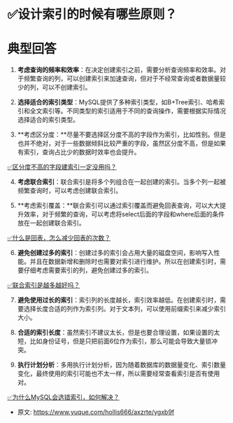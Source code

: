 # ✅设计索引的时候有哪些原则？
<!--page header-->

<a name="SyNiJ"></a>
# 典型回答

1. **考虑查询的频率和效率**：在决定创建索引之前，需要分析查询频率和效率。对于频繁查询的列，可以创建索引来加速查询，但对于不经常查询或者数据量较少的列，可以不创建索引。

2. **选择适合的索引类型**：MySQL提供了多种索引类型，如B+Tree索引、哈希索引和全文索引等。不同类型的索引适用于不同的查询操作，需要根据实际情况选择适合的索引类型。

3. **考虑区分度：**尽量不要选择区分度不高的字段作为索引，比如性别。但是也并不绝对，对于一些数据倾斜比较严重的字段，虽然区分度不高，但是如果有索引，查询占比少的数据时效率也会提升。

[✅区分度不高的字段建索引一定没用吗？](https://www.yuque.com/hollis666/axzrte/nr83t255g22gu3v7?view=doc_embed)

4. **考虑联合索引**：联合索引是将多个列组合在一起创建的索引。当多个列一起被频繁查询时，可以考虑创建联合索引。

5. **考虑索引覆盖：**联合索引可以通过索引覆盖而避免回表查询，可以大大提升效率，对于频繁的查询，可以考虑将select后面的字段和where后面的条件放在一起创建联合索引。

[✅什么是回表，怎么减少回表的次数？](https://www.yuque.com/hollis666/axzrte/vr22wd?view=doc_embed)

6. **避免创建过多的索引**：创建过多的索引会占用大量的磁盘空间，影响写入性能。并且在数据新增和删除时也需要对索引进行维护。所以在创建索引时，需要仔细考虑需要索引的列，避免创建过多的索引。

[✅联合索引是越多越好吗？](https://www.yuque.com/hollis666/axzrte/gkpnqgz1bqg71n5v?view=doc_embed)

7. **避免使用过长的索引**：索引列的长度越长，索引效率越低。在创建索引时，需要选择长度合适的列作为索引列。对于文本列，可以使用前缀索引来减少索引大小。

8. **合适的索引长度**：虽然索引不建议太长，但是也要合理设置，如果设置的太短，比如身份证号，但是只把前面6位作为索引，那么可能会导致大量锁冲突。

9. **执行计划分析**：多用执行计划分析，因为随着数据库的数据量变化、索引数量变化，最终使用的索引可能也不太一样，所以需要经常查看索引是否有使用对。

[✅为什么MySQL会选错索引，如何解决？](https://www.yuque.com/hollis666/axzrte/ghy5i20ie717exee?view=doc_embed)



<!--page footer-->
- 原文: <https://www.yuque.com/hollis666/axzrte/ygxb9f>